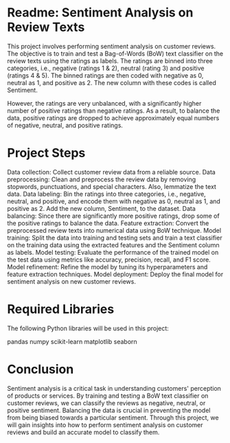 # Readme: Sentiment Analysis on Review Texts
This project involves performing sentiment analysis on customer reviews. The objective is to train and test a Bag-of-Words (BoW) text classifier on the review texts using the ratings as labels. The ratings are binned into three categories, i.e., negative (ratings 1 & 2), neutral (rating 3) and positive (ratings 4 & 5). The binned ratings are then coded with negative as 0, neutral as 1, and positive as 2. The new column with these codes is called Sentiment.

However, the ratings are very unbalanced, with a significantly higher number of positive ratings than negative ratings. As a result, to balance the data, positive ratings are dropped to achieve approximately equal numbers of negative, neutral, and positive ratings.


# Project Steps
Data collection: Collect customer review data from a reliable source.
Data preprocessing: Clean and preprocess the review data by removing stopwords, punctuations, and special characters. Also, lemmatize the text data.
Data labeling: Bin the ratings into three categories, i.e., negative, neutral, and positive, and encode them with negative as 0, neutral as 1, and positive as 2. Add the new column, Sentiment, to the dataset.
Data balancing: Since there are significantly more positive ratings, drop some of the positive ratings to balance the data.
Feature extraction: Convert the preprocessed review texts into numerical data using BoW technique.
Model training: Split the data into training and testing sets and train a text classifier on the training data using the extracted features and the Sentiment column as labels.
Model testing: Evaluate the performance of the trained model on the test data using metrics like accuracy, precision, recall, and F1 score.
Model refinement: Refine the model by tuning its hyperparameters and feature extraction techniques.
Model deployment: Deploy the final model for sentiment analysis on new customer reviews.

# Required Libraries
The following Python libraries will be used in this project:

pandas
numpy
scikit-learn
matplotlib
seaborn

# Conclusion
Sentiment analysis is a critical task in understanding customers' perception of products or services. By training and testing a BoW text classifier on customer reviews, we can classify the reviews as negative, neutral, or positive sentiment. Balancing the data is crucial in preventing the model from being biased towards a particular sentiment. Through this project, we will gain insights into how to perform sentiment analysis on customer reviews and build an accurate model to classify them.
